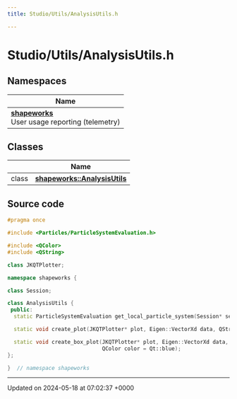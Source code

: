 ```yaml
---
title: Studio/Utils/AnalysisUtils.h

---
```


# Studio/Utils/AnalysisUtils.h



## Namespaces

| Name           |
| -------------- |
| **[shapeworks](../Namespaces/namespaceshapeworks.md)** <br>User usage reporting (telemetry)  |

## Classes

|                | Name           |
| -------------- | -------------- |
| class | **[shapeworks::AnalysisUtils](../Classes/classshapeworks_1_1AnalysisUtils.md)**  |




## Source code

```cpp
#pragma once

#include <Particles/ParticleSystemEvaluation.h>

#include <QColor>
#include <QString>

class JKQTPlotter;

namespace shapeworks {

class Session;

class AnalysisUtils {
 public:
  static ParticleSystemEvaluation get_local_particle_system(Session* session, int domain);

  static void create_plot(JKQTPlotter* plot, Eigen::VectorXd data, QString title, QString x_label, QString y_label);

  static void create_box_plot(JKQTPlotter* plot, Eigen::VectorXd data, QString title, QString x_label,
                              QColor color = Qt::blue);
};

}  // namespace shapeworks
```


-------------------------------

Updated on 2024-05-18 at 07:02:37 +0000
